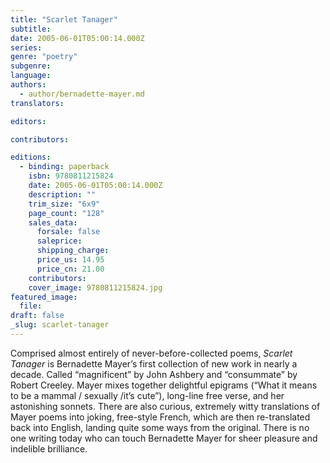 ```yaml
---
title: "Scarlet Tanager"
subtitle:
date: 2005-06-01T05:00:14.000Z
series:
genre: "poetry"
subgenre:
language:
authors:
  - author/bernadette-mayer.md
translators:

editors:

contributors:

editions:
  - binding: paperback
    isbn: 9780811215824
    date: 2005-06-01T05:00:14.000Z
    description: ""
    trim_size: "6x9"
    page_count: "128"
    sales_data:
      forsale: false
      saleprice:
      shipping_charge:
      price_us: 14.95
      price_cn: 21.00
    contributors:
    cover_image: 9780811215824.jpg
featured_image:
  file:
draft: false
_slug: scarlet-tanager
---
```


Comprised almost entirely of never-before-collected poems, _Scarlet Tanager_ is Bernadette Mayer’s first collection of new work in nearly a decade. Called “magnificent” by John Ashbery and “consummate” by Robert Creeley. Mayer mixes together delightful epigrams (“What it means to be a mammal / sexually /it’s cute”), long-line free verse, and her astonishing sonnets. There are also curious, extremely witty translations of Mayer poems into joking, free-style French, which are then re-translated back into English, landing quite some ways from the original. There is no one writing today who can touch Bernadette Mayer for sheer pleasure and indelible brilliance.
